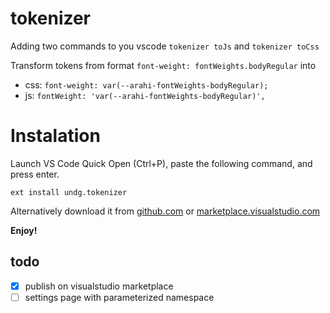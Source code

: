 # tokenizer

Adding two commands to you vscode `tokenizer toJs` and `tokenizer toCss` 

Transform tokens from format `font-weight: fontWeights.bodyRegular` into
* css: `font-weight: var(--arahi-fontWeights-bodyRegular);`
* js: `fontWeight: 'var(--arahi-fontWeights-bodyRegular)',`

# Instalation
 
Launch VS Code Quick Open (Ctrl+P), paste the following command, and press enter.

```
ext install undg.tokenizer
```

Alternatively download it from [github.com](https://github.com/undg/tokenizer/releases/latest) or [marketplace.visualstudio.com](https://marketplace.visualstudio.com/items?itemName=undg.tokenizer)

**Enjoy!**


## todo

* [x] publish on visualstudio marketplace
* [ ] settings page with parameterized namespace
